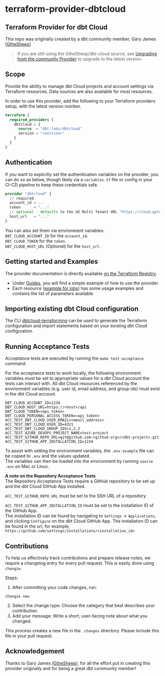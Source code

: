 # terraform-provider-dbtcloud

## Terraform Provider for dbt Cloud

This repo was originally created by a dbt community member, Gary James [[GtheSheep](https://github.com/GtheSheep)]

> If you are still using the GtheSheep/dbt-cloud source, see [Upgrading from the community Provider](UPGRADING_PROVIDER.md) to upgrade to the latest version.

## Scope

Provide the ability to manage dbt Cloud projects and account settings via Terraform resources.
Data sources are also available for most resources.

In order to use this provider, add the following to your Terraform providers
setup, with the latest version number.

```terraform
terraform {
  required_providers {
    dbtcloud = {
      source  = "dbt-labs/dbtcloud"
      version = "<version>"
    }
  }
}
```

## Authentication

If you want to explicitly set the authentication variables on the provider, you
can do so as below, though likely via a `variables.tf` file or config in your
CI-CD pipeline to keep these credentials safe.

```terraform
provider "dbtcloud" {
  // required
  account_id = ...
  token      = "..."
  // optional - defaults to the US Multi Tenant URL "https://cloud.getdbt.com/api"
  host_url   = "..."
}
```

You can also set them via environment variables:  
`DBT_CLOUD_ACCOUNT_ID` for the `account_id`.  
`DBT_CLOUD_TOKEN` for the `token`.  
`DBT_CLOUD_HOST_URL` (Optional) for the `host_url`.

## Getting started and Examples

The provider documentation is directly available [on the Terraform Registry](https://registry.terraform.io/providers/dbt-labs/dbtcloud/latest/docs).

- Under [Guides](https://registry.terraform.io/providers/dbt-labs/dbtcloud/latest/docs/guides/1_getting_started), you will find a simple example of how to use the provider
- Each resource ([example for jobs](https://registry.terraform.io/providers/dbt-labs/dbtcloud/latest/docs/resources/job)) has some usage examples and contains the list of parameters available

## Importing existing dbt Cloud configuration

The CLI [dbtcloud-terraforming](https://github.com/dbt-labs/dbtcloud-terraforming) can be used to generate the Terraform configuration and import statements based on your existing dbt Cloud configuration.

## Running Acceptance Tests

Acceptance tests are executed by running the `make test-acceptance` command.

For the acceptance tests to work locally, the following environment variables must be set to appropriate values
for a dbt Cloud account the tests can interact with. All dbt Cloud resources referenced by the environment variables
(e.g. user id, email address, and group ids) must exist in the dbt Cloud account.
```
DBT_CLOUD_ACCOUNT_ID=1234
DBT_CLOUD_HOST_URL=https://<host>/api
DBT_CLOUD_TOKEN=<api_token>
DBT_CLOUD_PERSONAL_ACCESS_TOKEN=<api_token>
ACC_TEST_DBT_CLOUD_USER_EMAIL=<email_address>
ACC_TEST_DBT_CLOUD_USER_ID=4321
ACC_TEST_DBT_CLOUD_GROUP_IDS=1,2,3
ACC_TEST_AZURE_DEVOPS_PROJECT_NAME=test-project
ACC_TEST_GITHUB_REPO_URL=git@github.com:<github-org>/<dbt-project>.git
ACC_TEST_GITHUB_APP_INSTALLATION_ID=1234
```

To assist with setting the environment variables, the `.env.example` file can be copied to `.env` and the values updated.  
The variables can then be loaded into the environment by running `source .env` on Mac or Linux.

**A note on the Repository Acceptance Tests**  
The Repository Acceptance Tests require a GitHub repository to be set up and the dbt Cloud GitHub App installed.

`ACC_TEST_GITHUB_REPO_URL` must be set to the SSH URL of a repository

`ACC_TEST_GITHUB_APP_INSTALLATION_ID` must be set to the installation ID of the GitHub App.  
The installation ID can be found by navigating to `Settings` -> `Applications`, 
and clicking `Configure` on the dbt Cloud GitHub App. The installation ID can be found in the url, for example,
`https://github.com/settings/installations/<installation_id>`

## Contributions

To help us effectively track contributions and prepare release notes, we require a changelog entry for every pull request. This is easily done using `changie`.

Steps:

1. After committing your code changes, run:

```
changie new
```

2. Select the change type: Choose the category that best describes your contribution.
3. Add your message: Write a short, user-facing note about what you changed.

This process creates a new file in the `.changes` directory. Please include this file in your pull request.

## Acknowledgement

Thanks to Gary James [[GtheSheep](https://github.com/GtheSheep)], for all the effort put in creating this provider originally
and for being a great dbt community member!
